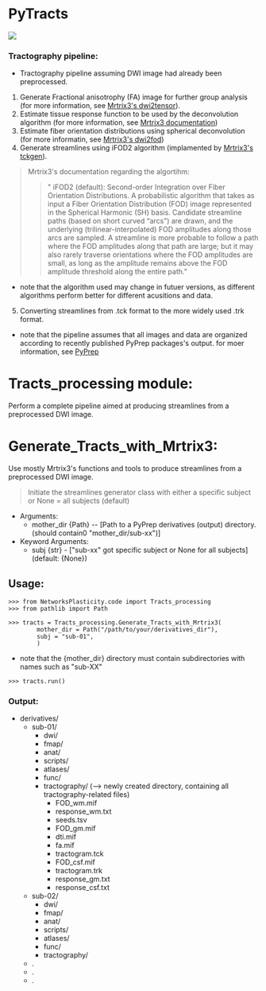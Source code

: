 # PyTracts
![](./examples/movie.gif)

### Tractography pipeline:
* Tractography pipeline assuming DWI image had already been preprocessed.
1. Generate Fractional anisotrophy (FA) image for further group analysis (for more information, see [Mrtrix3's dwi2tensor](https://mrtrix.readthedocs.io/en/latest/reference/commands/dwi2tensor.html)).
2. Estimate tissue response function to be used by the deconvolution algorithm (for more information, see [Mrtrix3 documentation](https://mrtrix.readthedocs.io/en/latest/constrained_spherical_deconvolution/response_function_estimation.html))
3. Estimate fiber orientation distributions using spherical deconvolution (for more informatin, see [Mrtrix3's dwi2fod](https://mrtrix.readthedocs.io/en/latest/reference/commands/dwi2fod.html))
4. Generate streamlines using iFOD2 algorithm (implamented by [Mrtrix3's tckgen](https://mrtrix.readthedocs.io/en/latest/reference/commands/tckgen.html)).
>Mrtrix3's documentation regarding the algortihm:
>>" iFOD2 (default): Second-order Integration over Fiber Orientation Distributions. A probabilistic algorithm that takes as input a Fiber Orientation Distribution (FOD) image represented in the Spherical Harmonic (SH) basis. Candidate streamline paths (based on short curved “arcs”) are drawn, and the underlying (trilinear-interpolated) FOD amplitudes along those arcs are sampled. A streamline is more probable to follow a path where the FOD amplitudes along that path are large; but it may also rarely traverse orientations where the FOD amplitudes are small, as long as the amplitude remains above the FOD amplitude threshold along the entire path."
* note that the algorithm used may change in futuer versions, as different algorithms perform better for different acusitions and data.
5. Converting streamlines from .tck format to the more widely used .trk format.

* note that the pipeline assumes that all images and data are organized according to recently published PyPrep packages's output.
for moer information, see [PyPrep](https://github.com/TheLabbingProject/PyPrep)

# Tracts_processing module:
Perform a complete pipeline aimed at producing streamlines from a preprocessed DWI image.

# Generate_Tracts_with_Mrtrix3:
Use mostly Mrtrix3's functions and tools to produce streamlines from a preprocessed DWI image.

> Initiate the streamlines generator class with either a specific subject or None = all subjects (default)
* Arguments:
    * mother_dir {Path} -- [Path to a PyPrep derivatives (output) directory. (should contain0 "mother_dir/sub-xx")]
* Keyword Arguments:
    * subj {str} - ["sub-xx" got specific subject or None for all subjects] (default: {None})

## Usage:
```
>>> from NetworksPlasticity.code import Tracts_processing
>>> from pathlib import Path

>>> tracts = Tracts_processing.Generate_Tracts_with_Mrtrix3(
        mother_dir = Path("/path/to/your/derivatives_dir"),
        subj = "sub-01",
        )
```
* note that the {mother_dir} directory must contain subdirectories with names such as "sub-XX"
```
>>> tracts.run()
```
### Output:
* derivatives/
    * sub-01/
        * dwi/
        * fmap/
        * anat/
        * scripts/
        * atlases/
        * func/
        * tractography/ (--> newly created directory, containing all tractography-related files)
            * FOD_wm.mif
            * response_wm.txt
            * seeds.tsv
            * FOD_gm.mif
            * dti.mif
            * fa.mif
            * tractogram.tck
            * FOD_csf.mif
            * tractogram.trk
            * response_gm.txt
            * response_csf.txt
    * sub-02/
        * dwi/
        * fmap/
        * anat/
        * scripts/
        * atlases/
        * func/
        * tractography/
    * .
    * .
    * .

